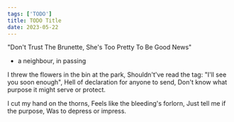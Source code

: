 ```yaml
---
tags: ['TODO']
title: TODO Title
date: 2023-05-22
---
```


"Don't Trust The Brunette, She's Too Pretty To Be Good News"
- a neighbour, in passing

I threw the flowers in the bin at the park,
Shouldn't've read the tag: "I'll see you soon enough",
Hell of declaration for anyone to send,
Don't know what purpose it might serve or protect.

I cut my hand on the thorns,
Feels like the bleeding's forlorn,
Just tell me if the purpose,
Was to depress or impress.


